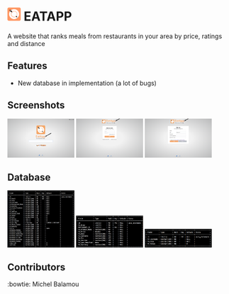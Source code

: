 # <img src="instructions/screenshots/logo.png" width="30px" height="30px"/> EATAPP 
  A website that ranks meals from restaurants in your area by price, ratings and distance

## Features

  - New database in implementation (a lot of bugs)

## Screenshots

  <img src="instructions/screenshots/index/index.png" width="30%"/> <img src="instructions/screenshots/login.png" width="30%"/> <img src="instructions/screenshots/sign_up/sign_up_1.png" width="30%"/>

## Database

  <img src="instructions/screenshots/FA_RESTORANTS.png" width="30%"/> <img src="instructions/screenshots/FA_MENUS.png" width="30%"/> <img src="instructions/screenshots/FA_ADMIN_PANEL.png" width="30%"/>

## Contributors
  :bowtie: Michel Balamou
